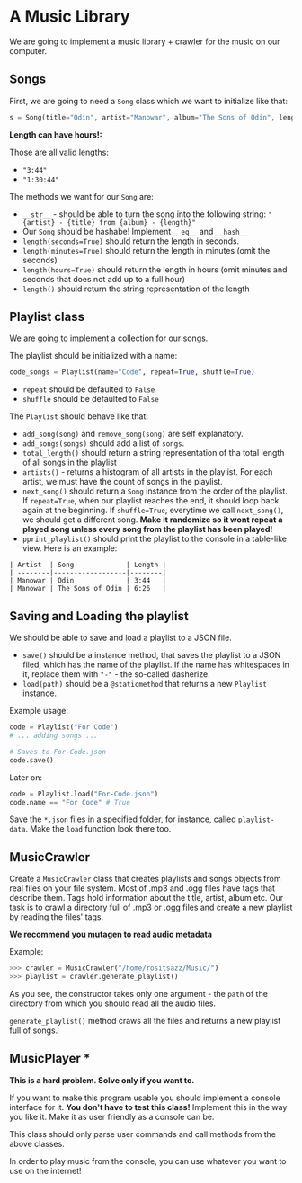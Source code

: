 # A Music Library

We are going to implement a music library + crawler for the music on our computer.

## Songs

First, we are going to need a `Song` class which we want to initialize like that:

```python
s = Song(title="Odin", artist="Manowar", album="The Sons of Odin", length="3:44")
```

**Length can have hours!:**

Those are all valid lengths:

* `"3:44"`
* `"1:30:44"`


The methods we want for our `Song` are:

* `__str__` - should be able to turn the song into the following string: `"{artist} - {title} from {album} - {length}"`
* Our `Song` should be hashabe! Implement `__eq__` and `__hash__`
* `length(seconds=True)` should return the length in seconds.
* `length(minutes=True)` should return the length in minutes (omit the seconds)
* `length(hours=True)` should return the length in hours (omit minutes and seconds that does not add up to a full hour)
* `length()` should return the string representation of the length

## Playlist class

We are going to implement a collection for our songs.

The playlist should be initialized with a name:

```python
code_songs = Playlist(name="Code", repeat=True, shuffle=True)
```

* `repeat` should be defaulted to `False`
* `shuffle` should be defaulted to `False`

The `Playlist` should behave like that:

* `add_song(song)` and `remove_song(song)` are self explanatory.
* `add_songs(songs)` should add a list of `songs`.
* `total_length()` should return a string representation of tha total length of all songs in the playlist
* `artists()` - returns a histogram of all artists in the playlist. For each artist, we must have the count of songs in the playlist.
* `next_song()` should return a `Song` instance from the order of the playlist. If `repeat=True`, when our playlist reaches the end, it should loop back again at the beginning. If `shuffle=True`, everytime we call `next_song()`, we should get a different song. **Make it randomize so it wont repeat a played song unless every song from the playlist has been played!**
* `pprint_playlist()` should print the playlist to the console in a table-like view. Here is an example:

```
| Artist  | Song             | Length |
| --------|------------------|--------|
| Manowar | Odin             | 3:44   |
| Manowar | The Sons of Odin | 6:26   |
```

## Saving and Loading the playlist

We should be able to save and load a playlist to a JSON file.

* `save()` should be a instance method, that saves the playlist to a JSON filed, which has the name of the playlist. If the name has whitespaces in it, replace them with `"-"` - the so-called dasherize.
* `load(path)` should be a `@staticmethod` that returns a new `Playlist` instance.

Example usage:

```python
code = Playlist("For Code")
# ... adding songs ...

# Saves to For-Code.json
code.save()
```

Later on:

```python
code = Playlist.load("For-Code.json")
code.name == "For Code" # True
```

Save the `*.json` files in a specified folder, for instance, called `playlist-data`. Make the `load` function look there too.

## MusicCrawler

Create a `MusicCrawler` class that creates playlists and songs objects from real files on your file system. Most of .mp3 and .ogg files have tags that describe them. Tags hold information about the title, artist, album etc. Our task is to crawl a directory full of .mp3 or .ogg files and create a new playlist by reading the files' tags.

__We recommend you [mutagen](http://mutagen.readthedocs.org/en/latest/#) to read audio metadata__

Example:

```python
>>> crawler = MusicCrawler("/home/rositsazz/Music/")
>>> playlist = crawler.generate_playlist()
```

As you see, the constructor takes only one argument - the `path` of the directory from which you should read all the audio files.

`generate_playlist()` method craws all the files and returns a new playlist full of songs.

## MusicPlayer *

**This is a hard problem. Solve only if you want to.**

If you want to make this program usable you should implement a console interface for it. __You don't have to test this class!__ Implement this in the way you like it. Make it as user friendly as a console can be. 

This class should only parse user commands and call methods from the above classes.

In order to play music from the console, you can use whatever you want to use on the internet!
